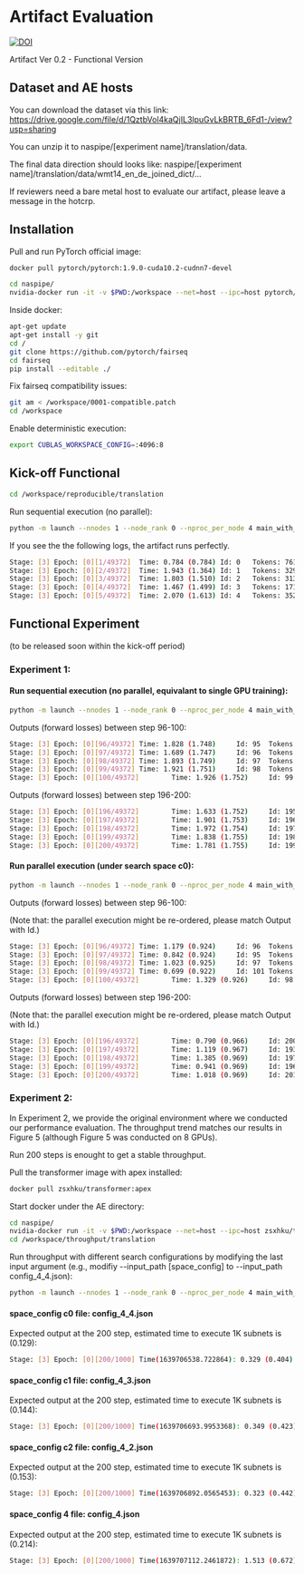 # Artifact Evaluation

[![DOI](https://zenodo.org/badge/433303490.svg)](https://zenodo.org/badge/latestdoi/433303490)


Artifact Ver 0.2 - Functional Version 

## Dataset and AE hosts

You can download the dataset via this link: https://drive.google.com/file/d/1QztbVol4kaQjIL3lpuGvLkBRTB_6Fd1-/view?usp=sharing

You can unzip it to naspipe/[experiment name]/translation/data.

The final data direction should looks like: naspipe/[experiment name]/translation/data/wmt14_en_de_joined_dict/...

If reviewers need a bare metal host to evaluate our artifact, please leave a message in the hotcrp.

## Installation 

Pull and run PyTorch official image:
```bash
docker pull pytorch/pytorch:1.9.0-cuda10.2-cudnn7-devel
```
```bash
cd naspipe/
nvidia-docker run -it -v $PWD:/workspace --net=host --ipc=host pytorch/pytorch:1.9.0-cuda10.2-cudnn7-devel
```
Inside docker:
```bash
apt-get update
apt-get install -y git
cd /
git clone https://github.com/pytorch/fairseq
cd fairseq
pip install --editable ./
```

Fix fairseq compatibility issues: 

```bash
git am < /workspace/0001-compatible.patch
cd /workspace
```

Enable deterministic execution:

```bash
export CUBLAS_WORKSPACE_CONFIG=:4096:8
```

## Kick-off Functional

```bash
cd /workspace/reproducible/translation
```
Run sequential execution (no parallel):

```bash
python -m launch --nnodes 1 --node_rank 0 --nproc_per_node 4 main_with_runtime_single.py --data_dir data/wmt14_en_de_joined_dict --master_addr localhost --module gpus=4 --checkpoint_dir output --distributed_backend gloo -b 3840 --lr 0.000060 --lr_policy polynomial --weight-decay 0.000000 --epochs 10 --print-freq 10 --verbose 0 --num_ranks_in_server 4 --config_path gpus=4/mp_conf.json
```

If you see the the following logs, the artifact runs perfectly.

```bash
Stage: [3] Epoch: [0][1/49372]	Time: 0.784 (0.784)	Id: 0	Tokens: 761	Output: 8336.44824218750000000000000000000000	
Stage: [3] Epoch: [0][2/49372]	Time: 1.943 (1.364)	Id: 1	Tokens: 3293	Output: 36547.63671875000000000000000000000000	
Stage: [3] Epoch: [0][3/49372]	Time: 1.803 (1.510)	Id: 2	Tokens: 3136	Output: 34344.91406250000000000000000000000000	
Stage: [3] Epoch: [0][4/49372]	Time: 1.467 (1.499)	Id: 3	Tokens: 1717	Output: 18729.03515625000000000000000000000000	
Stage: [3] Epoch: [0][5/49372]  Time: 2.070 (1.613) Id: 4   Tokens: 3520    Output: 38475.35156250000000000000000000000000
```

## Functional Experiment

(to be released soon within the kick-off period)

### Experiment 1:

#### Run sequential execution (no parallel, equivalant to single GPU training):

```bash
python -m launch --nnodes 1 --node_rank 0 --nproc_per_node 4 main_with_runtime_single.py --data_dir data/wmt14_en_de_joined_dict --master_addr localhost --module gpus=4 --checkpoint_dir output --distributed_backend gloo -b 3840 --lr 0.000060 --lr_policy polynomial --weight-decay 0.000000 --epochs 10 --print-freq 10 --verbose 0 --num_ranks_in_server 4 --config_path gpus=4/mp_conf.json
```

Outputs (forward losses) between step 96-100:

```bash
Stage: [3] Epoch: [0][96/49372] Time: 1.828 (1.748)     Id: 95  Tokens: 2976    Output: 32363.60546875000000000000000000000000
Stage: [3] Epoch: [0][97/49372] Time: 1.689 (1.747)     Id: 96  Tokens: 2880    Output: 31520.35351562500000000000000000000000
Stage: [3] Epoch: [0][98/49372] Time: 1.893 (1.749)     Id: 97  Tokens: 3552    Output: 39054.67968750000000000000000000000000
Stage: [3] Epoch: [0][99/49372] Time: 1.921 (1.751)     Id: 98  Tokens: 3456    Output: 37461.26562500000000000000000000000000
Stage: [3] Epoch: [0][100/49372]        Time: 1.926 (1.752)     Id: 99  Tokens: 3520    Output: 39656.17968750000000000000000000000000
```
Outputs (forward losses) between step 196-200:
```bash
Stage: [3] Epoch: [0][196/49372]        Time: 1.633 (1.752)     Id: 195 Tokens: 2208    Output: 26274.00390625000000000000000000000000
Stage: [3] Epoch: [0][197/49372]        Time: 1.901 (1.753)     Id: 196 Tokens: 3200    Output: 30433.37109375000000000000000000000000
Stage: [3] Epoch: [0][198/49372]        Time: 1.972 (1.754)     Id: 197 Tokens: 3328    Output: 40601.20703125000000000000000000000000
Stage: [3] Epoch: [0][199/49372]        Time: 1.838 (1.755)     Id: 198 Tokens: 2912    Output: 33449.57421875000000000000000000000000
Stage: [3] Epoch: [0][200/49372]        Time: 1.781 (1.755)     Id: 199 Tokens: 2912    Output: 32267.23437500000000000000000000000000
```

#### Run parallel execution (under search space c0):

```bash
python -m launch --nnodes 1 --node_rank 0 --nproc_per_node 4 main_with_runtime.py --data_dir data/wmt14_en_de_joined_dict --master_addr localhost --module gpus=4 --checkpoint_dir output --distributed_backend gloo -b 3840 --lr 0.000060 --lr_policy polynomial --weight-decay 0.000000 --epochs 10 --print-freq 10 --verbose 0 --num_ranks_in_server 4 --config_path gpus=4/mp_conf.json
```

Outputs (forward losses) between step 96-100:

(Note that: the parallel execution might be re-ordered, please match Output with Id.)

```bash
Stage: [3] Epoch: [0][96/49372] Time: 1.179 (0.924)     Id: 96  Tokens: 2880    Output: 31520.35351562500000000000000000000000
Stage: [3] Epoch: [0][97/49372] Time: 0.842 (0.924)     Id: 95  Tokens: 2976    Output: 32363.60546875000000000000000000000000
Stage: [3] Epoch: [0][98/49372] Time: 1.023 (0.925)     Id: 97  Tokens: 3552    Output: 39054.67968750000000000000000000000000
Stage: [3] Epoch: [0][99/49372] Time: 0.699 (0.922)     Id: 101 Tokens: 2400    Output: 29934.16992187500000000000000000000000
Stage: [3] Epoch: [0][100/49372]        Time: 1.329 (0.926)     Id: 98  Tokens: 3456    Output: 37461.26562500000000000000000000000000
```

Outputs (forward losses) between step 196-200:

(Note that: the parallel execution might be re-ordered, please match Output with Id.)

```bash
Stage: [3] Epoch: [0][196/49372]        Time: 0.790 (0.966)     Id: 200 Tokens: 2688    Output: 30363.91601562500000000000000000000000
Stage: [3] Epoch: [0][197/49372]        Time: 1.119 (0.967)     Id: 193 Tokens: 3840    Output: 42197.10546875000000000000000000000000
Stage: [3] Epoch: [0][198/49372]        Time: 1.385 (0.969)     Id: 197 Tokens: 3328    Output: 40601.20703125000000000000000000000000
Stage: [3] Epoch: [0][199/49372]        Time: 0.941 (0.969)     Id: 196 Tokens: 3200    Output: 30433.37109375000000000000000000000000
Stage: [3] Epoch: [0][200/49372]        Time: 1.018 (0.969)     Id: 201 Tokens: 3456    Output: 43732.59765625000000000000000000000000
```

### Experiment 2:

In Experiment 2, we provide the original environment where we conducted our performance evaluation. The throughput trend matches our results in Figure 5 (although Figure 5 was conducted on 8 GPUs).

Run 200 steps is enought to get a stable throughput.

Pull the transformer image with apex installed:

```bash
docker pull zsxhku/transformer:apex
```

Start docker under the AE directory:
```bash
cd naspipe/
nvidia-docker run -it -v $PWD:/workspace --net=host --ipc=host zsxhku/transformer:apex
cd /workspace/throughput/translation
```

Run throughput with different search configurations by modifying the last input argument (e.g., modifiy --input_path [space_config] to --input_path config_4_4.json): 

```bash
python -m launch --nnodes 1 --node_rank 0 --nproc_per_node 4 main_with_runtime.py --data_dir data/wmt14_en_de_joined_dict --master_addr localhost --module gpus=4 --checkpoint_dir output --distributed_backend gloo -b 3840 --lr 0.000060 --lr_policy polynomial --weight-decay 0.000000 --epochs 10 --print-freq 10 --verbose 0 --num_ranks_in_server 4 --config_path gpus=4/mp_conf.json --input_path [space_config]
```

#### space_config c0 file: config_4_4.json

Expected output at the 200 step, estimated time to execute 1K subnets is (0.129):

```bash
Stage: [3] Epoch: [0][200/1000] Time(1639706538.722864): 0.329 (0.404)  Epoch time [hr]: 0.026 (0.129)
```

#### space_config c1 file: config_4_3.json

Expected output at the 200 step, estimated time to execute 1K subnets is (0.144):

```bash
Stage: [3] Epoch: [0][200/1000] Time(1639706693.9953368): 0.349 (0.423) Epoch time [hr]: 0.029 (0.144)
```

#### space_config c2 file: config_4_2.json

Expected output at the 200 step, estimated time to execute 1K subnets is (0.153):

```bash
Stage: [3] Epoch: [0][200/1000] Time(1639706892.0565453): 0.323 (0.442) Epoch time [hr]: 0.031 (0.153)
```

#### space_config 4 file: config_4.json

Expected output at the 200 step, estimated time to execute 1K subnets is (0.214):

```bash
Stage: [3] Epoch: [0][200/1000] Time(1639707112.2461872): 1.513 (0.672) Epoch time [hr]: 0.043 (0.214)
```

